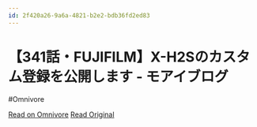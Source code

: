 ```yaml
---
id: 2f420a26-9a6a-4821-b2e2-bdb36fd2ed83
---
```


# 【341話・FUJIFILM】X-H2Sのカスタム登録を公開します - モアイブログ
#Omnivore

[Read on Omnivore](https://omnivore.app/me/https-meganeya-moai-com-entry-xh-2-s-custom-release-1906ebe1b0b)
[Read Original](https://meganeya-moai.com/entry/xh2s-custom-release)

